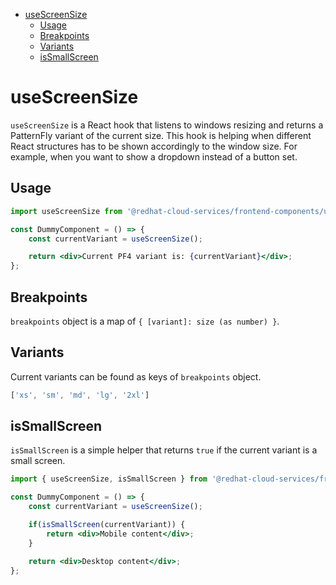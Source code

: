 - [useScreenSize](#usescreensize)
  - [Usage](#usage)
  - [Breakpoints](#breakpoints)
  - [Variants](#variants)
  - [isSmallScreen](#issmallscreen)

# useScreenSize

`useScreenSize` is a React hook that listens to windows resizing and returns a PatternFly variant of the current size. This hook is helping when different React structures has to be shown accordingly to the window size. For example, when you want to show a dropdown instead of a button set.

## Usage

```jsx
import useScreenSize from '@redhat-cloud-services/frontend-components/useScreenSize';

const DummyComponent = () => {
    const currentVariant = useScreenSize();

    return <div>Current PF4 variant is: {currentVariant}</div>;
};
```

## Breakpoints

`breakpoints` object is a map of `{ [variant]: size (as number) }`.

## Variants

Current variants can be found as keys of `breakpoints` object.

```jsx
['xs', 'sm', 'md', 'lg', '2xl']
```

## isSmallScreen

`isSmallScreen` is a simple helper that returns `true` if the current variant is a small screen.

```jsx
import { useScreenSize, isSmallScreen } from '@redhat-cloud-services/frontend-components/useScreenSize';

const DummyComponent = () => {
    const currentVariant = useScreenSize();

    if(isSmallScreen(currentVariant)) {
        return <div>Mobile content</div>;
    }

    return <div>Desktop content</div>;
};
```